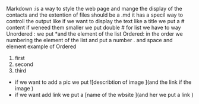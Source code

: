 
Markdown :is a way to style the web page and mange the display of the contacts and the extention of files should be a .md it has a specil way to controll the output like if we want to display the text like a title we put a # content if weneed them smaller we put double # for list we have to way Unordered : we put *and the element of the list Ordered: in the order we numbering the element of the list and put a number . and space and element example of Ordered

1. first
2. second
3. third
* if we want to add a pic we put ![describtion of image ](and the link if the image )
* if we want add link we put a [name of the wbsite ](and her we put a link )
